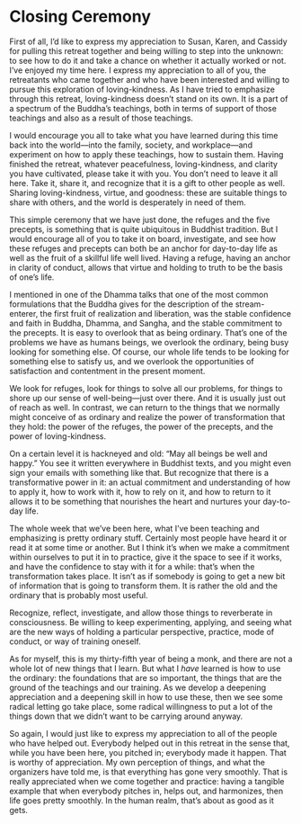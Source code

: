 # Closing Ceremony

First of all, I’d like to express my appreciation to Susan, Karen, and
Cassidy for pulling this retreat together and being willing to step into
the unknown: to see how to do it and take a chance on whether it
actually worked or not. I’ve enjoyed my time here. I express my
appreciation to all of you, the retreatants who came together and who
have been interested and willing to pursue this exploration of
loving-kindness. As I have tried to emphasize through this retreat,
loving-kindness doesn’t stand on its own. It is a part of a spectrum of
the Buddha’s teachings, both in terms of support of those teachings and
also as a result of those teachings.

I would encourage you all to take what you have learned during this time
back into the world—into the family, society, and workplace—and
experiment on how to apply these teachings, how to sustain them. Having
finished the retreat, whatever peacefulness, loving-kindness, and
clarity you have cultivated, please take it with you. You don’t need to
leave it all here. Take it, share it, and recognize that it is a gift to
other people as well. Sharing loving-kindness, virtue, and goodness:
these are suitable things to share with others, and the world is
desperately in need of them.

This simple ceremony that we have just done, the refuges and the five
precepts, is something that is quite ubiquitous in Buddhist tradition.
But I would encourage all of you to take it on board, investigate, and
see how these refuges and precepts can both be an anchor for day-to-day
life as well as the fruit of a skillful life well lived. Having a
refuge, having an anchor in clarity of conduct, allows that virtue and
holding to truth to be the basis of one’s life.

I mentioned in one of the Dhamma talks that one of the most common
formulations that the Buddha gives for the description of the
stream-enterer, the first fruit of realization and liberation, was the
stable confidence and faith in Buddha, Dhamma, and Sangha, and the
stable commitment to the precepts. It is easy to overlook that as being
ordinary. That’s one of the problems we have as humans beings, we
overlook the ordinary, being busy looking for something else. Of course,
our whole life tends to be looking for something else to satisfy us, and
we overlook the opportunities of satisfaction and contentment in the
present moment.

We look for refuges, look for things to solve all our problems, for
things to shore up our sense of well-being—just over there. And it is
usually just out of reach as well. In contrast, we can return to the
things that we normally might conceive of as ordinary and realize the
power of transformation that they hold: the power of the refuges, the
power of the precepts, and the power of loving-kindness.

On a certain level it is hackneyed and old: “May all beings be well and
happy.” You see it written everywhere in Buddhist texts, and you might
even sign your emails with something like that. But recognize that there
is a transformative power in it: an actual commitment and understanding
of how to apply it, how to work with it, how to rely on it, and how to
return to it allows it to be something that nourishes the heart and
nurtures your day-to-day life.

The whole week that we’ve been here, what I’ve been teaching and
emphasizing is pretty ordinary stuff. Certainly most people have heard
it or read it at some time or another. But I think it’s when we make a
commitment within ourselves to put it in to practice, give it the space
to see if it works, and have the confidence to stay with it for a while:
that’s when the transformation takes place. It isn’t as if somebody is
going to get a new bit of information that is going to transform them.
It is rather the old and the ordinary that is probably most useful.

Recognize, reflect, investigate, and allow those things to reverberate
in consciousness. Be willing to keep experimenting, applying, and seeing
what are the new ways of holding a particular perspective, practice,
mode of conduct, or way of training oneself.

As for myself, this is my thirty-fifth year of being a monk, and there
are not a whole lot of new things that I learn. But what I *have*
learned is how to use the ordinary: the foundations that are so
important, the things that are the ground of the teachings and our
training. As we develop a deepening appreciation and a deepening skill
in how to use these, then we see some radical letting go take place,
some radical willingness to put a lot of the things down that we didn’t
want to be carrying around anyway.

So again, I would just like to express my appreciation to all of the
people who have helped out. Everybody helped out in this retreat in the
sense that, while you have been here, you pitched in; everybody made it
happen. That is worthy of appreciation. My own perception of things, and
what the organizers have told me, is that everything has gone very
smoothly. That is really appreciated when we come together and practice:
having a tangible example that when everybody pitches in, helps out, and
harmonizes, then life goes pretty smoothly. In the human realm, that’s
about as good as it gets.
